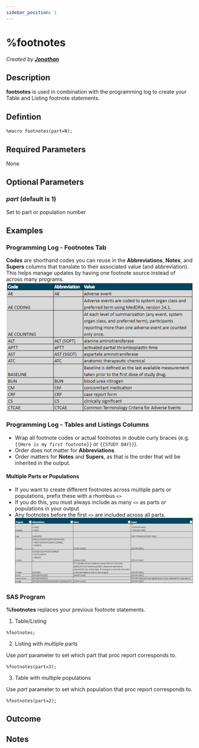 ```yaml
---
sidebar_position: 1
---
```


# %footnotes

_Created by [**Jonathan**](mailto:jonathan.amato@emanatebiostats.com?subject=User%20Guide:%footnotes)_

## Description

**footnotes** is used in combination with the programming log to create your Table and Listing footnote statements.

## Defintion

```sas
%macro footnotes(part=N);
```

## Required Parameters

None

## Optional Parameters

### _part_ (default is 1)

Set to part or population number

## Examples

### Programming Log - Footnotes Tab
**Codes** are shorthand codes you can reuse in the **Abbreviations**, **Notes**, and **Supers** columns that translate to their associated value (and abbreviation). This helps manage updates by having one footnote source instead of across many programs.
![](/img/macros/footnotes2.png)

### Programming Log - Tables and Listings Columns
- Wrap all footnote codes or actual footnotes in double curly braces (e.g. `{{Here is my first footnote}}` or `{{STUDY DAY}}`). 
- Order does not matter for **Abbreviations**.
- Order matters for **Notes** and **Supers**, as that is the order that will be inherited in the output.


#### Multiple Parts or Populations
- If you want to create different footnotes across multiple parts or populations, prefix these with a rhombus `<>`
- If you do this, you must always include as many `<>` as parts or populations in your output
- Any footnotes before the first `<>` are included across all parts.
![](/img/macros/footnotes1.png)

### SAS Program

**%footnotes** replaces your previous footnote statements.

1. Table/Listing

```sas
%footnotes;
```

2. Listing with multiple parts

Use _part_ parameter to set which part that proc report corresponds to.

```sas
%footnotes(part=3);
```

3. Table with multiple populations

Use _part_ parameter to set which population that proc report corresponds to.

```sas
%footnotes(part=2);
```

## Outcome

## Notes
